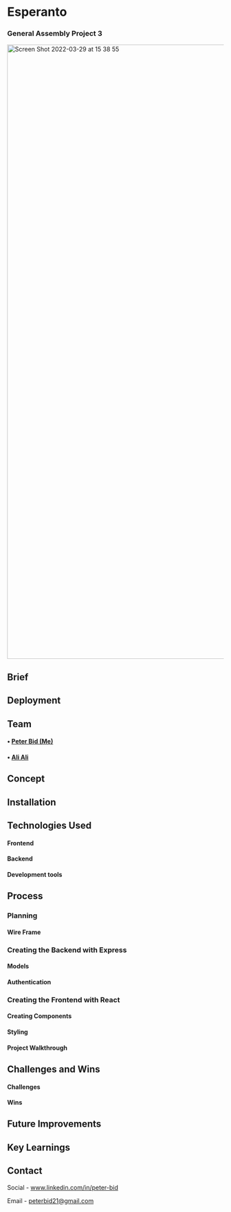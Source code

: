 # Esperanto

### General Assembly Project 3

<img width="1429" alt="Screen Shot 2022-03-29 at 15 38 55" src="https://user-images.githubusercontent.com/91087641/160637409-f62026c7-5ec4-4fe3-bfe0-f2f056ec430e.png">

## Brief 

## Deployment

## Team

#### • [Peter Bid (Me)](https://github.com/PeterBid) 

#### • [Ali Ali](https://github.com/alibeniaminali)

## Concept

## Installation

## Technologies Used

#### Frontend

#### Backend

#### Development tools

## Process

### Planning

#### Wire Frame

### Creating the Backend with Express

#### Models

#### Authentication

### Creating the Frontend with React

#### Creating Components

#### Styling

#### Project Walkthrough

## Challenges and Wins

#### Challenges

#### Wins

## Future Improvements

## Key Learnings

## Contact

Social - www.linkedin.com/in/peter-bid

Email - peterbid21@gmail.com
